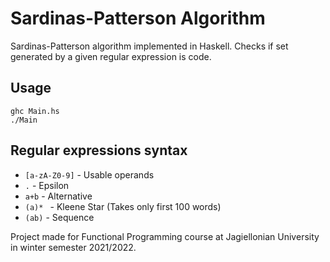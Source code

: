 # Sardinas-Patterson Algorithm
Sardinas-Patterson algorithm implemented in Haskell. Checks if set generated by a given regular expression is code.

## Usage
```
ghc Main.hs 
./Main
```

## Regular expressions syntax
- ```[a-zA-Z0-9]``` - Usable operands
- ```.``` - Epsilon
- ```a+b``` - Alternative
- ```(a)* ``` - Kleene Star (Takes only first 100 words)
- ```(ab)``` - Sequence

Project made for Functional Programming course at Jagiellonian University in winter semester 2021/2022.
